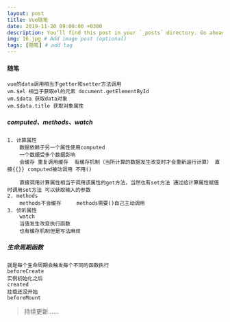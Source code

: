 ```yaml
---
layout: post
title: Vue随笔
date: 2019-11-20 09:00:00 +0300
description: You’ll find this post in your `_posts` directory. Go ahead and edit it and re-build the site to see your changes. # Add post description (optional)
img: 16.jpg # Add image post (optional)
tags: [随笔] # add tag
---
```


#### 随笔

```
vue的data调用相当于getter和setter方法调用
vm.$el 相当于获取el的元素 document.getElementById
vm.$data 获取data对象
vm.$data.title 获取对象属性
```

##### computed、methods、watch

```
1. 计算属性
	数据依赖于另一个属性使用computed
	一个数据受多个数据影响
	会缓存 重复调用缓存	有缓存机制（当所计算的数据发生改变时才会重新运行计算）	直接{{}} computed被动调用 不用()

	直接调用计算属性相当于调用该属性的get方法，当然也有set方法 通过给计算属性赋值时调用set方法 可以获取输入的参数
2. methods
	methods不会缓存		methods需要()自己主动调用
3. 侦听属性
	watch
	当值发生改变执行函数
	也有缓存机制但是写法麻烦
```

##### 生命周期函数

```
就是每个生命周期会触发每个不同的函数执行
beforeCreate
实例初始化之后
created
挂载还没开始
beforeMount

```

>持续更新……